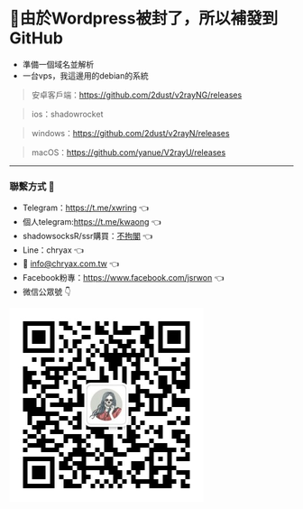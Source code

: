 # 🔖由於Wordpress被封了，所以補發到GitHub

- 準備一個域名並解析
- 一台vps，我這邊用的debian的系統

> 安卓客戶端：https://github.com/2dust/v2rayNG/releases

> ios：shadowrocket

> windows：https://github.com/2dust/v2rayN/releases

> macOS：https://github.com/yanue/V2rayU/releases


---

### 聯繫方式 :bell:

- Telegram：https://t.me/xwring :point_left:
- 個人telegram:https://t.me/kwaong 👈
- shadowsocksR/ssr購買：[不拘閣](https://affman.top) :point_left:
- Line：chryax :point_left:
- :email: info@chryax.com.tw :point_left:
- Facebook粉專：https://www.facebook.com/jsrwon :point_left:
- 微信公眾號 :point_down:

![image](https://github.com/hkjswong/shadowsocksR-setup/blob/master/%E5%BE%AE%E4%BF%A1%E5%85%AC%E7%9C%BE%E8%99%9F.jpg)

